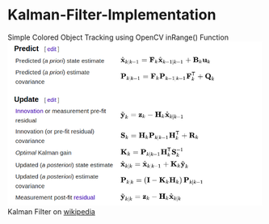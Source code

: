 # Kalman-Filter-Implementation
Simple Colored Object  Tracking  using  OpenCV inRange() Function  
<img src="equations.png" alt="Kalman Filter" title="Kalman Filter">
Kalman Filter on [wikipedia](https://en.wikipedia.org/wiki/Kalman_filter)
